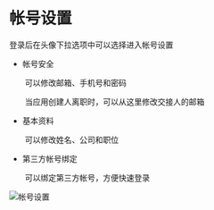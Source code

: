 # 帐号设置

登录后在头像下拉选项中可以选择进入帐号设置

- 帐号安全

&emsp;&emsp;可以修改邮箱、手机号和密码

&emsp;&emsp;当应用创建人离职时，可以从这里修改交接人的邮箱

- 基本资料

&emsp;&emsp;可以修改姓名、公司和职位

- 第三方帐号绑定
  
&emsp;&emsp;可以绑定第三方帐号，方便快速登录

![帐号设置](https://imguserradar.analysys.cn/fangzhou/img/2018/10/201810241338147126.png)